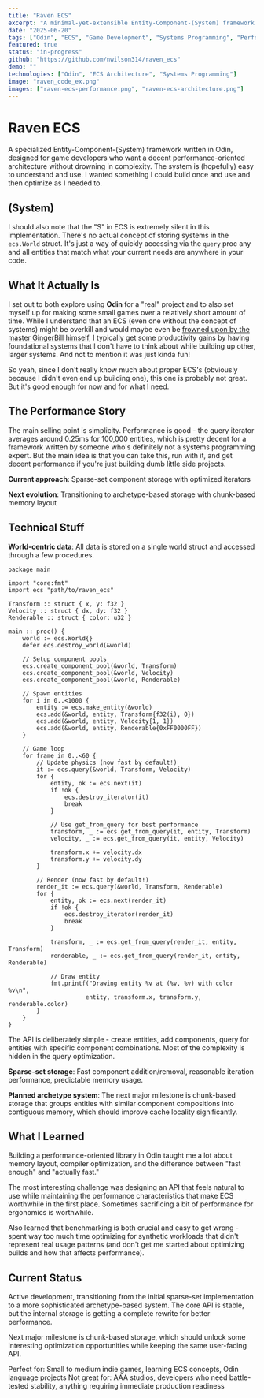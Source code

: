 ```yaml
---
title: "Raven ECS"
excerpt: "A minimal-yet-extensible Entity-Component-(System) framework written in Odin, optimized for solo game developers who want some performance without complexity."
date: "2025-06-20"
tags: ["Odin", "ECS", "Game Development", "Systems Programming", "Performance"]
featured: true
status: "in-progress"
github: "https://github.com/nwilson314/raven_ecs"
demo: ""
technologies: ["Odin", "ECS Architecture", "Systems Programming"]
image: "raven_code_ex.png"
images: ["raven-ecs-performance.png", "raven-ecs-architecture.png"]
---
```


# Raven ECS

A specialized Entity-Component-(System) framework written in Odin, designed for game developers who want a decent performance-oriented architecture without drowning in complexity. The system is (hopefully) easy to understand and use. I wanted something I could build once and use and then optimize as I needed to.

## (System)

I should also note that the "S" in ECS is extremely silent in this implementation. There's no actual concept of storing systems in the `ecs.World` struct. It's just a way of quickly accessing via the `query` proc any and all entities that match what your current needs are anywhere in your code.

## What It Actually Is

I set out to both explore using **Odin** for a "real" project and to also set myself up for making some small games over a relatively short amount of time. While I understand that an ECS (even one without the concept of systems) might be overkill and would maybe even be [frowned upon by the master GingerBill himself](https://x.com/TheGingerBill/status/1857473296272609451), I typically get some productivity gains by having foundational systems that I don't have to think about while building up other, larger systems. And not to mention it was just kinda fun!

So yeah, since I don't really know much about proper ECS's (obviously because I didn't even end up building one), this one is probably not great. But it's good enough for now and for what I need.

## The Performance Story

The main selling point is simplicity. Performance is good - the query iterator averages around 0.25ms for 100,000 entities, which is pretty decent for a framework written by someone who's definitely not a systems programming expert. But the main idea is that you can take this, run with it, and get decent performance if you're just building dumb little side projects.

**Current approach**: Sparse-set component storage with optimized iterators

**Next evolution**: Transitioning to archetype-based storage with chunk-based memory layout

## Technical Stuff

**World-centric data**: All data is stored on a single world struct and accessed through a few procedures.

```odin
package main

import "core:fmt"
import ecs "path/to/raven_ecs"

Transform :: struct { x, y: f32 }
Velocity :: struct { dx, dy: f32 }
Renderable :: struct { color: u32 }

main :: proc() {
    world := ecs.World{}
    defer ecs.destroy_world(&world)
    
    // Setup component pools
    ecs.create_component_pool(&world, Transform)
    ecs.create_component_pool(&world, Velocity)
    ecs.create_component_pool(&world, Renderable)
    
    // Spawn entities
    for i in 0..<1000 {
        entity := ecs.make_entity(&world)
        ecs.add(&world, entity, Transform{f32(i), 0})
        ecs.add(&world, entity, Velocity{1, 1})
        ecs.add(&world, entity, Renderable{0xFF0000FF})
    }
    
    // Game loop
    for frame in 0..<60 {
        // Update physics (now fast by default!)
        it := ecs.query(&world, Transform, Velocity)
        for {
            entity, ok := ecs.next(it)
            if !ok {
                ecs.destroy_iterator(it)
                break
            }
            
            // Use get_from_query for best performance
            transform, _ := ecs.get_from_query(it, entity, Transform)
            velocity, _ := ecs.get_from_query(it, entity, Velocity)
            
            transform.x += velocity.dx
            transform.y += velocity.dy
        }
        
        // Render (now fast by default!)
        render_it := ecs.query(&world, Transform, Renderable)
        for {
            entity, ok := ecs.next(render_it)
            if !ok {
                ecs.destroy_iterator(render_it)
                break
            }
            
            transform, _ := ecs.get_from_query(render_it, entity, Transform)
            renderable, _ := ecs.get_from_query(render_it, entity, Renderable)
            
            // Draw entity
            fmt.printf("Drawing entity %v at (%v, %v) with color %v\n", 
                      entity, transform.x, transform.y, renderable.color)
        }
    }
}
```

The API is deliberately simple - create entities, add components, query for entities with specific component combinations. Most of the complexity is hidden in the query optimization.

**Sparse-set storage**: Fast component addition/removal, reasonable iteration performance, predictable memory usage.

**Planned archetype system**: The next major milestone is chunk-based storage that groups entities with similar component compositions into contiguous memory, which should improve cache locality significantly.

## What I Learned

Building a performance-oriented library in Odin taught me a lot about memory layout, compiler optimization, and the difference between "fast enough" and "actually fast."

The most interesting challenge was designing an API that feels natural to use while maintaining the performance characteristics that make ECS worthwhile in the first place. Sometimes sacrificing a bit of performance for ergonomics is worthwhile. 

Also learned that benchmarking is both crucial and easy to get wrong - spent way too much time optimizing for synthetic workloads that didn't represent real usage patterns (and don't get me started about optimizing builds and how that affects performance).

## Current Status

Active development, transitioning from the initial sparse-set implementation to a more sophisticated archetype-based system. The core API is stable, but the internal storage is getting a complete rewrite for better performance.

Next major milestone is chunk-based storage, which should unlock some interesting optimization opportunities while keeping the same user-facing API.

Perfect for: Small to medium indie games, learning ECS concepts, Odin language projects
Not great for: AAA studios, developers who need battle-tested stability, anything requiring immediate production readiness